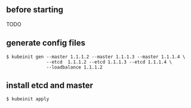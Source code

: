 ## before starting
TODO

## generate config files
```
$ kubeinit gen --master 1.1.1.2 --master 1.1.1.3 --master 1.1.1.4 \
               --etcd  1.1.1.2 --etcd 1.1.1.3 --etcd 1.1.1.4 \
               --loadbalance 1.1.1.2
```

## install etcd and master
```
$ kubeinit apply
```
